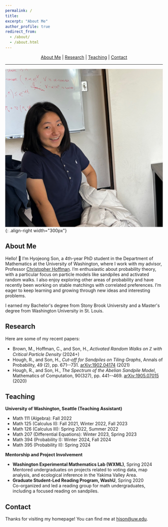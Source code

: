 ```yaml
---
permalink: /
title: 
excerpt: "About Me"
author_profile: true
redirect_from: 
  - /about/
  - /about.html
---
```



<!-- Centered Navigation Links -->
<div style="text-align: center;">
    <a href="#about-me">About Me</a> | 
    <a href="#research">Research</a> | 
    <a href="#teaching">Teaching</a> | 
    <a href="#contact">Contact</a>
</div>

---

![Hyojeong Profile](https://github.com/hyojeong-son/hyojeongson.github.io/blob/master/images/hprofile.png?raw=true){: .align-right width="300px"}

<!-- About Me Section -->
## About Me
Hello! 👋 I’m Hyojeong Son, a 4th-year PhD student in the Department of Mathematics at the University of Washington, where I work with my advisor, Professor [Christopher Hoffman](http://sites.math.washington.edu/~hoffman/). I’m enthusiastic about probability theory, with a particular focus on particle models like sandpiles and activated random walks. I also enjoy exploring other areas of probability and have recently been working on stable matchings with correlated preferences. I’m eager to keep learning and growing through new ideas and interesting problems.

I earned my Bachelor's degree from Stony Brook University and a Master's degree from Washington University in St. Louis.

<!-- Research Section -->
## Research
Here are some of my recent papers:
- Brown, M., Hoffman, C., and Son, H., *Activated Random Walks on $\mathbb{Z}$ with Critical Particle Density* (2024+)
- Hough, R., and Son, H., *Cut-off for Sandpiles on Tiling Graphs*, Annals of Probability, 49 (2), pp. 671--731. [arXiv:1902.04174](https://arxiv.org/abs/1902.04174) (2021)
- Hough, R., and Son, H., *The Spectrum of the Abelian Sandpile Model*, Mathematics of Computation, 90(327), pp. 441--469. [arXiv:1905.07015](https://arxiv.org/abs/1905.07015) (2020)

<!-- Teaching Section -->
## Teaching
**University of Washington, Seattle (Teaching Assistant)**  
- Math 111 (Algebra): Fall 2022  
- Math 125 (Calculus II): Fall 2021, Winter 2022, Fall 2023  
- Math 126 (Calculus III): Spring 2022, Summer 2022  
- Math 207 (Differential Equations): Winter 2023, Spring 2023  
- Math 394 (Probability I): Winter 2024, Fall 2024  
- Math 395 (Probability II): Spring 2024  

**Mentorship and Project Involvement**  
- **Washington Experimental Mathematics Lab (WXML)**, Spring 2024  
  Mentored undergraduates on projects related to voting data, map analysis, and ecological inference in the Yakima Valley Area.
- **Graduate Student-Led Reading Program, WashU**, Spring 2020  
  Co-organized and led a reading group for math undergraduates, including a focused reading on sandpiles.

<!-- Contact Section -->
## Contact
Thanks for visiting my homepage! You can find me at [hjson@uw.edu](mailto:hjson@uw.edu).

